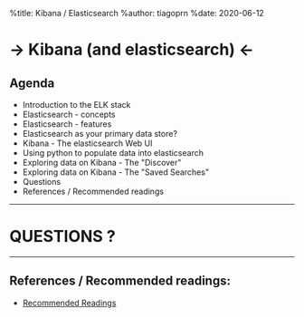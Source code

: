 %title: Kibana / Elasticsearch
%author: tiagoprn
%date: 2020-06-12

-> Kibana (and elasticsearch) <-
=========

## Agenda

- Introduction to the ELK stack
- Elasticsearch - concepts
- Elasticsearch - features
- Elasticsearch as your primary data store?
- Kibana - The elasticsearch Web UI
- Using python to populate data into elasticsearch
- Exploring data on Kibana - The "Discover"
- Exploring data on Kibana - The "Saved Searches"
- Questions
- References / Recommended readings

-------------------------------------------------

# QUESTIONS ?


-------------------------------------------------

## References / Recommended readings:

- [Recommended Readings](recommended_readings.md)

